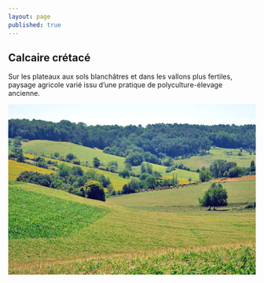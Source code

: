 ```yaml
---
layout: page
published: true
---
```


## Calcaire crétacé

Sur les plateaux aux sols blanchâtres et dans les vallons plus fertiles, paysage agricole varié issu d’une pratique de polyculture-élevage ancienne.

![1_geographie__POP2.jpg](data/images/1/geographie/1_geographie__POP2.jpg)